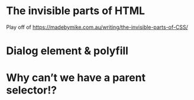 
# The invisible parts of HTML

Play off of https://madebymike.com.au/writing/the-invisible-parts-of-CSS/

# Dialog element & polyfill
# Why can’t we have a parent selector!?
